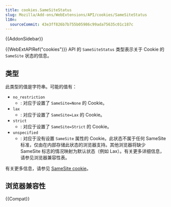 ```yaml
---
title: cookies.SameSiteStatus
slug: Mozilla/Add-ons/WebExtensions/API/cookies/SameSiteStatus
l10n:
  sourceCommit: 43e3ff826b7b755b05986c99ada75635c01c187c
---
```


{{AddonSidebar}}

{{WebExtAPIRef("cookies")}} API 的 `SameSiteStatus` 类型表示关于 Cookie 的 `SameSite` 状态的信息。

## 类型

此类型的值是字符串。可能的值有：

- `no_restriction`
  - : 对应于设置了 `SameSite=None` 的 Cookie。
- `lax`
  - : 对应于设置了 `SameSite=Lax` 的 Cookie。
- `strict`
  - : 对应于设置了 `SameSite=Strict` 的 Cookie。
- `unspecified`
  - : 对应于没有设置 `SameSite` 属性的 Cookie。此状态不属于任何 SameSite 标准，仅由在内部存储此状态的浏览器支持。其他浏览器将缺少 SameSite 标志的情况映射为默认状态（例如 Lax）。有关更多详细信息，请参见浏览器兼容性表。

有关更多信息，请参见 [SameSite cookie](/zh-CN/docs/Web/HTTP/Cookies)。

## 浏览器兼容性

{{Compat}}
